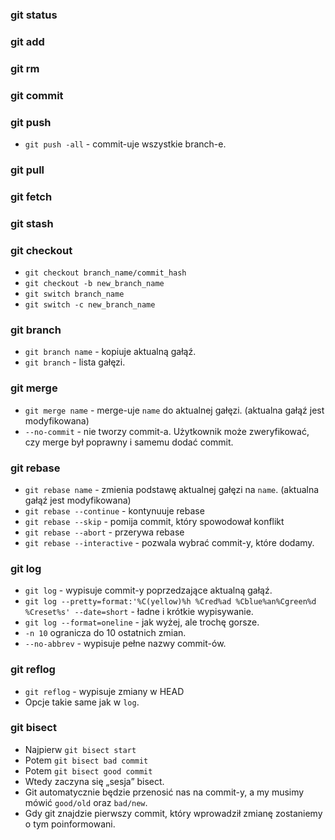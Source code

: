 ### git status

### git add

### git rm

### git commit

### git push
* `git push -all` - commit-uje wszystkie branch-e.

### git pull

### git fetch

### git stash

### git checkout
* `git checkout branch_name/commit_hash`
* `git checkout -b new_branch_name`
* `git switch branch_name`
* `git switch -c new_branch_name`

### git branch
* `git branch name` - kopiuje aktualną gałąź.
* `git branch` - lista gałęzi.

### git merge
* `git merge name` - merge-uje `name` do aktualnej gałęzi. (aktualna gałąź jest modyfikowana)
* `--no-commit` - nie tworzy commit-a. Użytkownik może zweryfikować, czy merge był poprawny i samemu dodać commit.

### git rebase
* `git rebase name` - zmienia podstawę aktualnej gałęzi na `name`. (aktualna gałąź jest modyfikowana)
* `git rebase --continue` - kontynuuje rebase
* `git rebase --skip` - pomija commit, który spowodował konflikt
* `git rebase --abort` - przerywa rebase
* `git rebase --interactive` - pozwala wybrać commit-y, które dodamy.

### git log
* `git log` - wypisuje commit-y poprzedzające aktualną gałąź. 
* `git log --pretty=format:'%C(yellow)%h %Cred%ad %Cblue%an%Cgreen%d %Creset%s' --date=short` - ładne i krótkie wypisywanie.
* `git log --format=oneline` - jak wyżej, ale trochę gorsze.
* `-n 10` ogranicza do 10 ostatnich zmian.
* `--no-abbrev` - wypisuje pełne nazwy commit-ów.

### git reflog
* `git reflog` - wypisuje zmiany w HEAD
* Opcje takie same jak w `log`.

### git bisect
* Najpierw `git bisect start`
* Potem `git bisect bad commit`
* Potem `git bisect good commit`
* Wtedy zaczyna się „sesja” bisect.
* Git automatycznie będzie przenosić nas na commit-y, a my musimy mówić `good/old` oraz `bad/new`. 
* Gdy git znajdzie pierwszy commit, który wprowadził zmianę zostaniemy o tym poinformowani.


